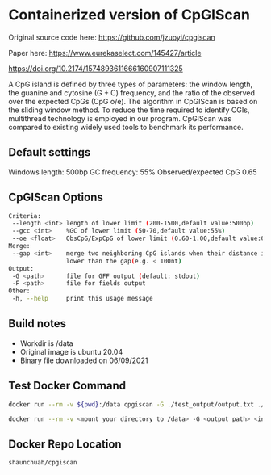 # Containerized version of CpGIScan

Original source code here: <https://github.com/jzuoyi/cpgiscan>

Paper here: <https://www.eurekaselect.com/145427/article>

<https://doi.org/10.2174/1574893611666160907111325>

A CpG island is defined by three types of parameters: the window length, the guanine and cytosine (G + C) frequency, and the ratio of the observed over the expected CpGs (CpG o/e). The algorithm in CpGIScan is based on the sliding window method. To reduce the time required to identify CGIs, multithread technology is employed in our program. CpGIScan was compared to existing widely used tools to benchmark its performance.

## Default settings

Windows length: 500bp
GC frequency: 55%
Observed/expected CpG 0.65

## CpGIScan Options

```sh
Criteria:
 --length <int> length of lower limit (200-1500,default value:500bp)
 --gcc <int>    %GC of lower limit (50-70,default value:55%)
 --oe <float>   ObsCpG/ExpCpG of lower limit (0.60-1.00,default value:0.65)
Merge:
 --gap <int>    merge two neighboring CpG islands when their distance is
                lower than the gap(e.g. < 100nt)
Output:
 -G <path>      file for GFF output (default: stdout)
 -F <path>      file for fields output
Other:
 -h, --help     print this usage message
```

## Build notes

- Workdir is /data
- Original image is ubuntu 20.04
- Binary file downloaded on 06/09/2021

## Test Docker Command

```sh
docker run --rm -v ${pwd}:/data cpgiscan -G ./test_output/output.txt ./test_data/hg18-chr21.fa
```

```sh
docker run --rm -v <mount your directory to /data> -G <output path> <input fasta file>
```

## Docker Repo Location

```sh
shaunchuah/cpgiscan
```

